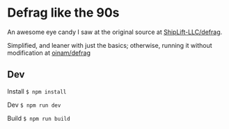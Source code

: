 # Defrag like the 90s

An awesome eye candy I saw at the original source at [ShipLift-LLC/defrag](https://github.com/ShipLift-LLC/defrag).

Simplified, and leaner with just the basics; otherwise, running it without modification at [oinam/defrag](http://defrag.oinam.com)

## Dev

Install
`$ npm install`

Dev
`$ npm run dev`

Build
`$ npm run build`